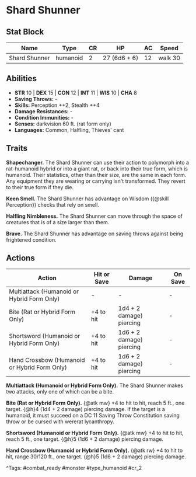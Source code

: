 # Shard Shunner

## Stat Block

| Name | Type | CR | HP | AC | Speed |
|------|------|----|----|----|-------|
| Shard Shunner | humanoid | 2 | 27 (6d6 + 6) | 12 | walk 30 |

## Abilities

- **STR** 10 | **DEX** 15 | **CON** 12 | **INT** 11 | **WIS** 10 | **CHA** 8
- **Saving Throws:** -  
- **Skills:** Perception ++2, Stealth ++4  
- **Damage Resistances:** -  
- **Condition Immunities:** -  
- **Senses:** darkvision 60 ft. (rat form only)  
- **Languages:** Common, Halfling, Thieves' cant

## Traits

**Shapechanger.** The Shard Shunner can use their action to polymorph into a rat-humanoid hybrid or into a giant rat, or back into their true form, which is humanoid. Their statistics, other than their size, are the same in each form. Any equipment they are wearing or carrying isn't transformed. They revert to their true form if they die.

**Keen Smell.** The Shard Shunner has advantage on Wisdom ({@skill Perception}) checks that rely on smell.

**Halfling Nimbleness.** The Shard Shunner can move through the space of creatures that is of a size larger than them.

**Brave.** The Shard Shunner has advantage on saving throws against being frightened condition.


## Actions

| Action | Hit or Save | Damage | On Save |
|--------|--------------|--------|----------|
| Multiattack (Humanoid or Hybrid Form Only) | - | - | - |
| Bite (Rat or Hybrid Form Only) | +4 to hit | 1d4 + 2 damage) piercing | - |
| Shortsword (Humanoid or Hybrid Form Only) | +4 to hit | 1d6 + 2 damage) piercing | - |
| Hand Crossbow (Humanoid or Hybrid Form Only) | +4 to hit | 1d6 + 2 damage) piercing | - |

**Multiattack (Humanoid or Hybrid Form Only).** The Shard Shunner makes two attacks, only one of which can be a bite.

**Bite (Rat or Hybrid Form Only).** {@atk mw} +4 to hit to hit, reach 5 ft., one target. {@h}4 (1d4 + 2 damage) piercing damage. If the target is a humanoid, it must succeed on a DC 11 Saving Throw Constitution saving throw or be cursed with wererat lycanthropy.

**Shortsword (Humanoid or Hybrid Form Only).** {@atk mw} +4 to hit to hit, reach 5 ft., one target. {@h}5 (1d6 + 2 damage) piercing damage.

**Hand Crossbow (Humanoid or Hybrid Form Only).** {@atk rw} +4 to hit to hit, range 30/120 ft., one target. {@h}5 (1d6 + 2 damage) piercing damage.


^Tags: #combat_ready #monster #type_humanoid #cr_2